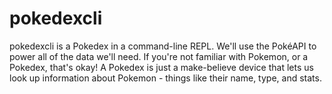 # pokedexcli
pokedexcli is a Pokedex in a command-line REPL. We'll use the PokéAPI to power all of the data we'll need. If you're not familiar with Pokemon, or a Pokedex, that's okay! A Pokedex is just a make-believe device that lets us look up information about Pokemon - things like their name, type, and stats.
